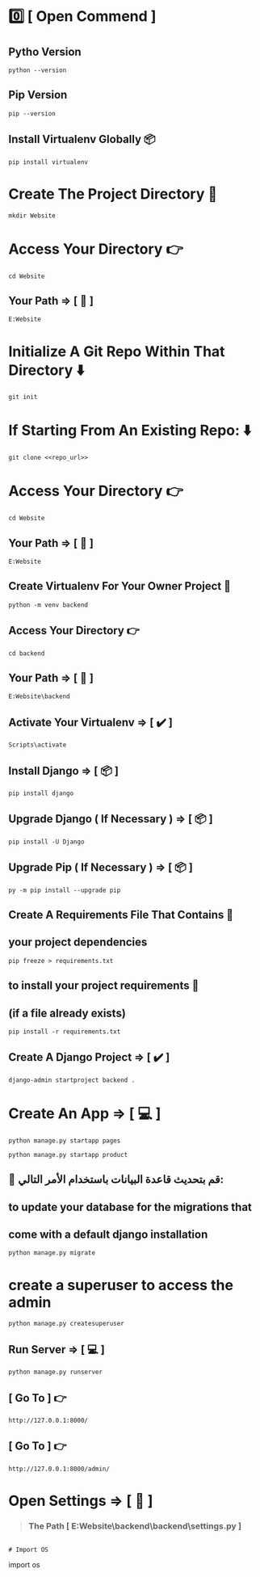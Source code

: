 <!------------------------------->
<!------------------------------->
<!------------------------------->
<!------------------------------->
<!------------------------------->
<!------------------------------->
<!------------------------------->
<!------------------------------->
<!------------------------------->
<!------------------------------->
<!------------------------------->
<!------------------------------->
<!------------------------------->
<!------- Abdelrahman Gamal ----->
<!------------- [ 1 ] ----------->


# 0️⃣ [ Open Commend ]

## Pytho Version
```
python --version 
```

## Pip Version
```
pip --version
```

## Install Virtualenv Globally 📦
```
pip install virtualenv
```

# Create The Project Directory 📁
```
mkdir Website
```

# Access Your Directory 👉️
```
cd Website
```

## Your Path => [ 📍 ]
```
E:Website
```

# Initialize A Git Repo Within That Directory ⬇️
```
git init
```

# If Starting From An Existing Repo: ⬇️
```
git clone <<repo_url>>
```

# Access Your Directory 👉️
```
cd Website
```

## Your Path => [ 📍 ]
```
E:Website
```

## Create Virtualenv For Your Owner Project 📁
```
python -m venv backend
```


## Access Your Directory 👉️
```
cd backend
```

## Your Path => [ 📍 ]
```
E:Website\backend
```

## Activate Your Virtualenv  => [ ✔️ ]
```
Scripts\activate
```

## Install Django => [ 📦 ]
```
pip install django 
```

## Upgrade Django ( If Necessary ) => [ 📦 ]
```
pip install -U Django
```

## Upgrade Pip ( If Necessary ) => [ 📦 ]
```
py -m pip install --upgrade pip
```

## Create A Requirements File That Contains 📝
## your project dependencies
```
pip freeze > requirements.txt
```

## to install your project requirements 📝
## (if a file already exists)
```
pip install -r requirements.txt
```

## Create A Django Project  => [ ✔️ ]
```
django-admin startproject backend .
```

# Create An App => [ 💻 ]
```
python manage.py startapp pages
```
```
python manage.py startapp product
```

## 🔄 قم بتحديث قاعدة البيانات باستخدام الأمر التالي:
## to update your database for the migrations that
## come with a default django installation
```
python manage.py migrate 
```

# create a superuser to access the admin
```
python manage.py createsuperuser
```

## Run Server => [ 💻 ]
```
python manage.py runserver
```


## [ Go To  ] 👉️
```
http://127.0.0.1:8000/
```


## [ Go To  ] 👉️
```
http://127.0.0.1:8000/admin/
```


# Open Settings => [ 📝 ]

> ### The Path [ E:Website\backend\backend\settings.py ]
```

# Import OS 
```
import os
```
